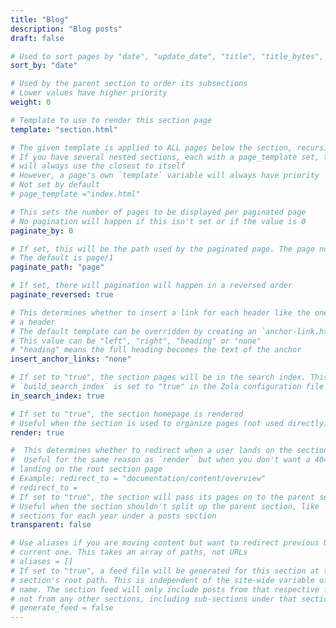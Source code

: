 ```yaml
---
title: "Blog"
description: "Blog posts"
draft: false

# Used to sort pages by "date", "update_date", "title", "title_bytes", "weight", "slug" or "none". See below for more information
sort_by: "date"

# Used by the parent section to order its subsections
# Lower values have higher priority
weight: 0

# Template to use to render this section page
template: "section.html"

# The given template is applied to ALL pages below the section, recursively
# If you have several nested sections, each with a page_template set, the page
# will always use the closest to itself
# However, a page's own `template` variable will always have priority
# Not set by default
# page_template ="index.html"

# This sets the number of pages to be displayed per paginated page
# No pagination will happen if this isn't set or if the value is 0
paginate_by: 0

# If set, this will be the path used by the paginated page. The page number will be appended after this path
# The default is page/1
paginate_path: "page"

# If set, there will pagination will happen in a reversed order
paginate_reversed: true

# This determines whether to insert a link for each header like the ones you can see on this site if you hover over
# a header
# The default template can be overridden by creating an `anchor-link.html` file in the `templates` directory
# This value can be "left", "right", "heading" or "none"
# "heading" means the full heading becomes the text of the anchor
insert_anchor_links: "none"

# If set to "true", the section pages will be in the search index. This is only used if
# `build_search_index` is set to "true" in the Zola configuration file
in_search_index: true

# If set to "true", the section homepage is rendered
# Useful when the section is used to organize pages (not used directly)
render: true

#  This determines whether to redirect when a user lands on the section. Defaults to not being set
#  Useful for the same reason as `render` but when you don't want a 404 when
# landing on the root section page
# Example: redirect_to = "documentation/content/overview"
# redirect_to =
# If set to "true", the section will pass its pages on to the parent section. Defaults to `false`
# Useful when the section shouldn't split up the parent section, like
# sections for each year under a posts section
transparent: false

# Use aliases if you are moving content but want to redirect previous URLs to the
# current one. This takes an array of paths, not URLs
# aliases = []
# If set to "true", a feed file will be generated for this section at the
# section's root path. This is independent of the site-wide variable of the same
# name. The section feed will only include posts from that respective feed, and
# not from any other sections, including sub-sections under that section
# generate_feed = false
---
```


